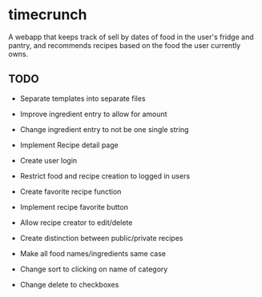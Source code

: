 # timecrunch

A webapp that keeps track of sell by dates of food in the user's fridge and pantry, and recommends recipes based on the food the user currently owns.

## TODO

* Separate templates into separate files

* Improve ingredient entry to allow for amount

* Change ingredient entry to not be one single string

* Implement Recipe detail page

* Create user login

* Restrict food and recipe creation to logged in users

* Create favorite recipe function

* Implement recipe favorite button

* Allow recipe creator to edit/delete

* Create distinction between public/private recipes

* Make all food names/ingredients same case

* Change sort to clicking on name of category

* Change delete to checkboxes